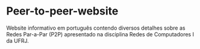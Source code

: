 # Peer-to-peer-website
Website informativo em português contendo diversos detalhes sobre as Redes Par-a-Par (P2P) apresentado na disciplina Redes de Computadores I da UFRJ.
